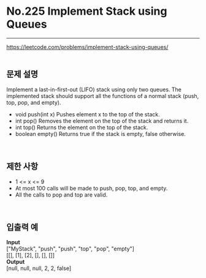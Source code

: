# No.225 Implement Stack using Queues
***
https://leetcode.com/problems/implement-stack-using-queues/  
</br>

## 문제 설명
Implement a last-in-first-out (LIFO) stack using only two queues. The implemented stack should support all the functions of a normal stack (push, top, pop, and empty).
* void push(int x) Pushes element x to the top of the stack.
* int pop() Removes the element on the top of the stack and returns it.
* int top() Returns the element on the top of the stack.
* boolean empty() Returns true if the stack is empty, false otherwise.  
</br>

## 제한 사항
* 1 <= x <= 9
* At most 100 calls will be made to push, pop, top, and empty.
* All the calls to pop and top are valid.  
</br>

## 입출력 예
**Input**  
["MyStack", "push", "push", "top", "pop", "empty"]  
[[], [1], [2], [], [], []]  
**Output**  
[null, null, null, 2, 2, false]  
</br>
